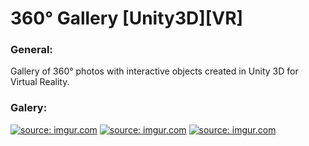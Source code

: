 # 360° Gallery [Unity3D][VR]

### General:
Gallery of 360° photos with interactive objects created in Unity 3D for Virtual Reality.

### Galery:
<a href="https://imgur.com/7U54xbe"><img src="https://i.imgur.com/7U54xbe.png" title="source: imgur.com" /></a>
<a href="https://imgur.com/WtE7tll"><img src="https://i.imgur.com/WtE7tll.png" title="source: imgur.com" /></a>
<a href="https://imgur.com/QJWooPS"><img src="https://i.imgur.com/QJWooPS.png" title="source: imgur.com" /></a>
